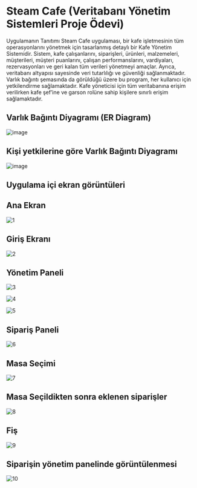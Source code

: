 # Steam Cafe (Veritabanı Yönetim Sistemleri Proje Ödevi)
Uygulamanın Tanıtımı
Steam Cafe uygulaması, bir kafe işletmesinin tüm operasyonlarını yönetmek için tasarlanmış detaylı bir Kafe Yönetim Sistemidir. Sistem, kafe çalışanlarını, siparişleri, ürünleri, malzemeleri, müşterileri, müşteri puanlarını, çalışan performanslarını, vardiyaları, rezervasyonları ve geri kalan tüm verileri yönetmeyi amaçlar. Ayrıca, veritabanı altyapısı sayesinde veri tutarlılığı ve güvenliği sağlanmaktadır. Varlık bağıntı şemasında da görüldüğü üzere bu program, her kullanıcı için yetkilendirme sağlamaktadır. Kafe yöneticisi için tüm veritabanına erişim verilirken kafe şef’ine ve garson rolüne sahip kişilere sınırlı erişim sağlamaktadır.

## Varlık Bağıntı Diyagramı (ER Diagram)
![image](https://github.com/user-attachments/assets/3e4c7116-3b71-4267-b433-c2b154abbac7)

## Kişi yetkilerine göre Varlık Bağıntı Diyagramı 
![image](https://github.com/user-attachments/assets/994c439a-5a77-4a0f-9bbf-822304c9525b)


## Uygulama içi ekran görüntüleri

## Ana Ekran
![1](https://github.com/user-attachments/assets/2d95b84c-0e03-4acb-a1da-7c8b915fa292)

## Giriş Ekranı
![2](https://github.com/user-attachments/assets/0b5f4554-e00e-4e08-a52a-5a5429b1a3dd)

## Yönetim Paneli
![3](https://github.com/user-attachments/assets/4d7d58c1-b1e1-42f7-ada9-c187ff72c74a)


![4](https://github.com/user-attachments/assets/fb4e8023-f5ce-4746-9b43-2b0f096cb511)


![5](https://github.com/user-attachments/assets/9587fd06-827c-4064-b526-7ceeb224c61f)

## Sipariş Paneli
![6](https://github.com/user-attachments/assets/477cf131-d08f-4296-9f34-648edb063e28)

## Masa Seçimi
![7](https://github.com/user-attachments/assets/fe6ba457-59ec-4bfc-8915-f487137c938f)

## Masa Seçildikten sonra eklenen siparişler
![8](https://github.com/user-attachments/assets/e37b161d-6fab-4fc0-854c-dfe2a56a5567)

## Fiş
![9](https://github.com/user-attachments/assets/7fe6ba15-931c-43a0-993f-a906d2fb634a)

## Siparişin yönetim panelinde görüntülenmesi
![10](https://github.com/user-attachments/assets/a5f6a28f-b461-41cc-9bbd-a3d3ee2a6d89)

